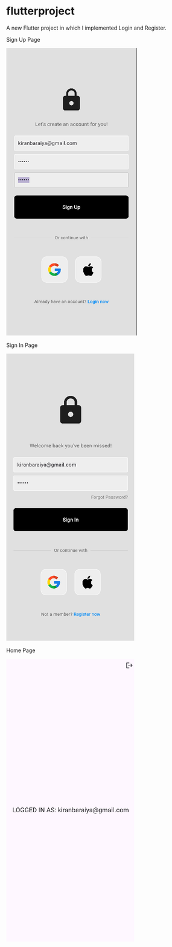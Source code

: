 # flutterproject

A new Flutter project in which I implemented Login and Register.

Sign Up Page

![Sign Up Screenshot](lib/outputImage/signUp.png)

Sign In Page

![Sign In Screenshot](lib/outputImage/signIn.png)

Home Page

![Home Page Screenshot](lib/outputImage/homePage.png)
